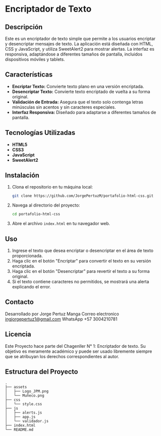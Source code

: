 # Encriptador de Texto

## Descripción

Este es un encriptador de texto simple que permite a los usuarios encriptar y desencriptar mensajes de texto. La aplicación está diseñada con HTML, CSS y JavaScript, y utiliza SweetAlert2 para mostrar alertas. La interfaz es responsiva, adaptándose a diferentes tamaños de pantalla, incluidos dispositivos móviles y tablets.

## Características

- **Encriptar Texto:** Convierte texto plano en una versión encriptada.
- **Desencriptar Texto:** Convierte texto encriptado de vuelta a su forma original.
- **Validación de Entrada:** Asegura que el texto solo contenga letras minúsculas sin acentos y sin caracteres especiales.
- **Interfaz Responsiva:** Diseñado para adaptarse a diferentes tamaños de pantalla.

## Tecnologías Utilizadas

- **HTML5**
- **CSS3**
- **JavaScript**
- **SweetAlert2**

## Instalación

1. Clona el repositorio en tu máquina local:
    ```bash
    git clone https://github.com/JorgePertuzM/portafolio-html-css.git
    ```
2. Navega al directorio del proyecto:
    ```bash
    cd portafolio-html-css
    ```
3. Abre el archivo `index.html` en tu navegador web.

## Uso

1. Ingrese el texto que desea encriptar o desencriptar en el área de texto proporcionada.
2. Haga clic en el botón "Encriptar" para convertir el texto en su versión encriptada.
3. Haga clic en el botón "Desencriptar" para revertir el texto a su forma original.
4. Si el texto contiene caracteres no permitidos, se mostrará una alerta explicando el error.

## Contacto

Desarrollado por Jorge Pertuz Manga
Correo electronico ingjorgepertuz1@gmail.com
WhatsApp +57 3004210781

## Licencia

Este Proyecto hace parte del Chagenller N° 1: Encriptador de texto.
Su objetivo es meramente académico y puede ser usado libremente siempre que se atribuyan los derechos correspondientes al autor.


## Estructura del Proyecto

```plaintext
.
├── assets
│   ├── Logo_JPM.png
│   └── Muñeco.png
├── css
│   └── style.css
├── js
│   ├── alerts.js
│   ├── app.js
│   └── validador.js
├── index.html
└── README.md


